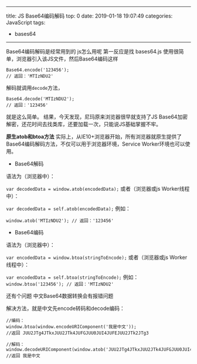 
---
title: JS Base64编码解码
top: 0
date: 2019-01-18 19:07:49
categories: JavaScript
tags:
 - bases64
---
Base64编码解码是经常用到的 js怎么用呢 第一反应是找 bases64.js
使用很简单，浏览器引入该JS文件，然后Base64编码这样

```
Base64.encode('123456');
// 返回：'MTIzNDU2'
```

解码就调用`decode`方法，
```
Base64.decode('MTIzNDU2');
// 返回：'123456'
```

就是这么简单。
结果，今天发现，尼玛原来浏览器很早就支持了JS Base64加密解密，还花时间去找类库，还要加载一次，只能说JS基础掌握不牢。

<!--more-->

**原生atob和btoa方法**
实际上，从IE10+浏览器开始，所有浏览器就原生提供了Base64编码解码方法，不仅可以用于浏览器环境，Service Worker环境也可以使用。

* Base64解码

语法为（浏览器中）：

`var decodedData = window.atob(encodedData);`
或者（浏览器或js Worker线程中）：

`var decodedData = self.atob(encodedData);`
例如：

`window.atob('MTIzNDU2'); // 返回：'123456'`

* Base64编码

语法为（浏览器中）：

`var encodedData = window.btoa(stringToEncode);`
或者（浏览器或js Worker线程中）：

`var encodedData = self.btoa(stringToEncode);`
例如：
`window.btoa('123456'); // 返回：'MTIzNDU2'`

还有个问题 中文Base64数据转换会有报错问题

解决方法，就是中文先encode转码和decode编码：
```
//编码：
window.btoa(window.encodeURIComponent('我是中文')); 
//返回 JUU2JTg4JTkxJUU2JTk4JUFGJUU0JUI4JUFEJUU2JTk2JTg3

//解码：
window.decodeURIComponent(window.atob('JUU2JTg4JTkxJUU2JTk4JUFGJUU0JUI4JUFEJUU2JTk2JTg3'));
//返回 我是中文
```
